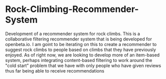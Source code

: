 # Rock-Climbing-Recommender-System
Development of a recommender system for rock climbs. This is a collaborative filtering recommender system that is being developed for openbeta.io. I am goint to be iterating on this to create a recommender to suggest rock climbs to people based on climbs that they have previously enjoyed. As of right now, we are looking to develop more of an item-based system, perhaps integrating content-based filtering to work around the "cold start" problem that we have with only people who have given reviews thus far being able to receive recommendations
